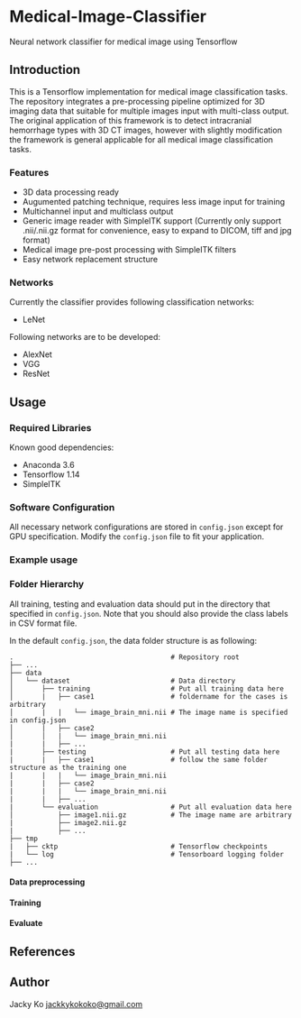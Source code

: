 # Medical-Image-Classifier
Neural network classifier for medical image using Tensorflow

## Introduction
This is a Tensorflow implementation for medical image classification tasks. The repository integrates a pre-processing pipeline optimized for 3D imaging data that suitable for multiple images input with multi-class output. The original application of this framework is to detect intracranial hemorrhage types with 3D CT images, however with slightly modification the framework is general applicable for all medical image classification tasks.

### Features
- 3D data processing ready
- Augumented patching technique, requires less image input for training
- Multichannel input and multiclass output
- Generic image reader with SimpleITK support (Currently only support .nii/.nii.gz format for convenience, easy to expand to DICOM, tiff and jpg format)
- Medical image pre-post processing with SimpleITK filters
- Easy network replacement structure

### Networks
Currently the classifier provides following classification networks:
- LeNet

Following networks are to be developed:
- AlexNet
- VGG
- ResNet

## Usage
### Required Libraries
Known good dependencies:
- Anaconda 3.6
- Tensorflow 1.14
- SimpleITK

### Software Configuration
All necessary network configurations are stored in `config.json` except for GPU specification. Modify the `config.json` file to fit your application.

### Example usage
### Folder Hierarchy
All training, testing and evaluation data should put in the directory that specified in `config.json`. Note that you should also provide the class labels in CSV format file.

In the default `config.json`, the data folder structure is as following:
```
.										# Repository root
├── ...
├── data                      
│   └── dataset							# Data directory
│       ├── training 					# Put all training data here
│       |   ├── case1            		# foldername for the cases is arbitrary
│       |   |   └── image_brain_mni.nii # The image name is specified in config.json
│       |   ├── case2
│       │   |   └── image_brain_mni.nii
|       |   ├──	...
|       ├── testing              		# Put all testing data here
|       |   ├── case1            		# follow the same folder structure as the training one
|       |   |   └── image_brain_mni.nii
|       |   ├── case2
|       |   |   └── image_brain_mni.nii
|       |   ├── ...
|       └── evaluation					# Put all evaluation data here
│           ├── image1.nii.gz           # The image name are arbitrary
|           ├──	image2.nii.gz
|           ├──	...
├── tmp
|   ├── cktp                  			# Tensorflow checkpoints
|   └── log                   			# Tensorboard logging folder
├── ...
```

#### Data preprocessing

#### Training

#### Evaluate

## References

## Author
Jacky Ko [jackkykokoko@gmail.com](mailto:jackkykokoko@gmail.com)